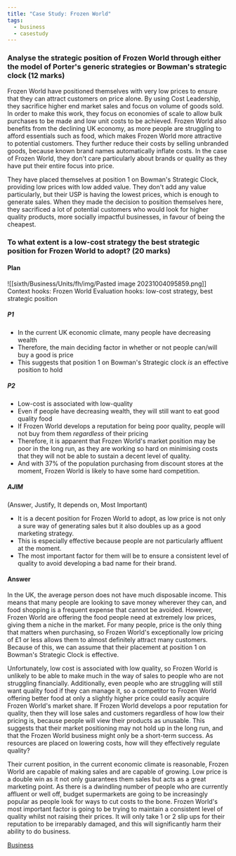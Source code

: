 ```yaml
---
title: "Case Study: Frozen World"
tags:
  - business
  - casestudy
---
```


### Analyse the strategic position of Frozen World through either the model of Porter's generic strategies or Bowman's strategic clock (12 marks)

Frozen World have positioned themselves with very low prices to ensure that they can attract customers on price alone. By using Cost Leadership, they sacrifice higher end market sales and focus on volume of goods sold. In order to make this work, they focus on economies of scale to allow bulk purchases to be made and low unit costs to be achieved. Frozen World also benefits from the declining UK economy, as more people are struggling to afford essentials such as food, which makes Frozen World more attractive to potential customers. They further reduce their costs by selling unbranded goods, because known brand names automatically inflate costs. In the case of Frozen World, they don't care particularly about brands or quality as they have put their entire focus into price.

They have placed themselves at position 1 on Bowman's Strategic Clock, providing low prices with low added value. They don't add any value particularly, but their USP is having the lowest prices, which is enough to generate sales. When they made the decision to position themselves here, they sacrificed a lot of potential customers who would look for higher quality products, more socially impactful businesses, in favour of being the cheapest. 

### To what extent is a low-cost strategy the best strategic position for Frozen World to adopt? (20 marks)

#### Plan

![[sixth/Business/Units/fh/img/Pasted image 20231004095859.png]]
Context hooks: Frozen World 
Evaluation hooks: low-cost strategy, best strategic position

##### P1

- In the current UK economic climate, many people have decreasing wealth
- Therefore, the main deciding factor in whether or not people can/will buy a good is price
- This suggests that position 1 on Bowman's Strategic clock *is* an effective position to hold

##### P2

- Low-cost is associated with low-quality
- Even if people have decreasing wealth, they will still want to eat good quality food
- If Frozen World develops a reputation for being poor quality, people will not buy from them *regardless* of their pricing
- Therefore, it is apparent that Frozen World's market position may be poor in the long run, as they are working so hard on minimising costs that they will not be able to sustain a decent level of quality.
- And with 37% of the population purchasing from discount stores at the moment, Frozen World is likely to have some hard competition.

##### AJIM

(Answer, Justify, It depends on, Most Important)

- It is a decent position for Frozen World to adopt, as low price is not only a sure way of generating sales but it also doubles up as a good marketing strategy.
- This is especially effective because people are not particularly affluent at the moment.
- The most important factor for them will be to ensure a consistent level of quality to avoid developing a bad name for their brand.


#### Answer

In the UK, the average person does not have much disposable income. This means that many people are looking to save money wherever they can, and food shopping is a frequent expense that cannot be avoided. However, Frozen World are offering the food people need at extremely low prices, giving them a niche in the market. For many people, price is the only thing that matters when purchasing, so Frozen World's exceptionally low pricing of £1 or less allows them to almost definitely attract many customers. Because of this, we can assume that their placement at position 1 on Bowman's Strategic Clock is effective.

Unfortunately, low cost is associated with low quality, so Frozen World is unlikely to be able to make much in the way of sales to people who are not struggling financially. Additionally, even people who are struggling will still want quality food if they can manage it, so a competitor to Frozen World offering better food at only a slightly higher price could easily acquire Frozen World's market share. If Frozen World develops a poor reputation for quality, then they will lose sales and customers regardless of how low their pricing is, because people will view their products as unusable. This suggests that their market positioning may not hold up in the long run, and that the Frozen World business might only be a short-term success. As resources are placed on lowering costs, how will they effectively regulate quality?

Their current position, in the current economic climate is reasonable, Frozen World are capable of making sales and are capable of growing. Low price is a double win as it not only guarantees them sales but acts as a great marketing point. As there is a dwindling number of people who are currently affluent or well off, budget supermarkets are going to be increasingly popular as people look for ways to cut costs to the bone. Frozen World's most important factor is going to be trying to maintain a consistent level of quality whilst not raising their prices. It will only take 1 or 2 slip ups for their reputation to be irreparably damaged, and this will significantly harm their ability to do business.

[Business](/Business)